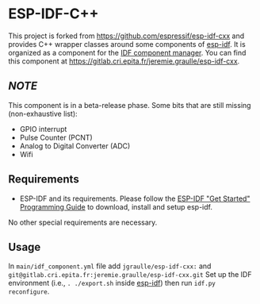 # ESP-IDF-C++

This project is forked from https://github.com/espressif/esp-idf-cxx and provides C++ wrapper classes around some components of [esp-idf](https://github.com/espressif/esp-idf). It is organized as a component for the [IDF component manager](https://docs.espressif.com/projects/esp-idf/en/latest/esp32/api-guides/tools/idf-component-manager.html). You can find this component at https://gitlab.cri.epita.fr/jeremie.graulle/esp-idf-cxx.

## *NOTE*
This component is in a beta-release phase. Some bits that are still missing (non-exhaustive list):
* GPIO interrupt
* Pulse Counter (PCNT)
* Analog to Digital Converter (ADC)
* Wifi

## Requirements

* ESP-IDF and its requirements.
  Please follow the [ESP-IDF "Get Started" Programming Guide](https://docs.espressif.com/projects/esp-idf/en/latest/esp32/get-started/index.html) to download, install and setup esp-idf.

No other special requirements are necessary.

## Usage

In `main/idf_component.yml` file add `jgraulle/esp-idf-cxx:` and `git@gitlab.cri.epita.fr:jeremie.graulle/esp-idf-cxx.git`
Set up the IDF environment (i.e., `. ./export.sh` inside [esp-idf](https://github.com/espressif/esp-idf)) then run `idf.py reconfigure`.
